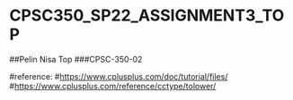 # CPSC350_SP22_ASSIGNMENT3_TOP
##Pelin Nisa Top
###CPSC-350-02

#reference:
#https://www.cplusplus.com/doc/tutorial/files/
#https://www.cplusplus.com/reference/cctype/tolower/


